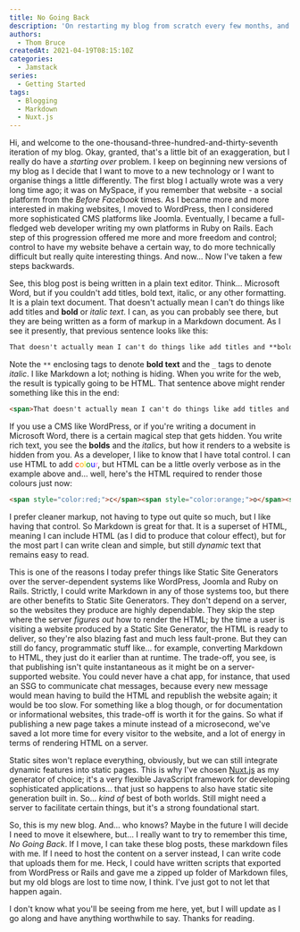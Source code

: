 ```yaml
---
title: No Going Back
description: 'On restarting my blog from scratch every few months, and not wanting to do that again.'
authors:
  - Thom Bruce
createdAt: 2021-04-19T08:15:10Z
categories:
  - Jamstack
series:
  - Getting Started
tags:
  - Blogging
  - Markdown
  - Nuxt.js
---
```


Hi, and welcome to the one-thousand-three-hundred-and-thirty-seventh iteration of my blog. Okay, granted, that's a little bit of an exaggeration, but I really do have a _starting over_ problem. I keep on beginning new versions of my blog as I decide that I want to move to a new technology or I want to organise things a little differently. The first blog I actually wrote was a very long time ago; it was on MySpace, if you remember that website - a social platform from the _Before Facebook_ times. As I became more and more interested in making websites, I moved to WordPress, then I considered more sophisticated CMS platforms like Joomla. Eventually, I became a full-fledged web developer writing my own platforms in Ruby on Rails. Each step of this progression offered me more and more freedom and control; control to have my website behave a certain way, to do more technically difficult but really quite interesting things. And now... Now I've taken a few steps backwards.

See, this blog post is being written in a plain text editor. Think... Microsoft Word, but if you couldn't add titles, bold text, italic, or any other formatting. It is a plain text document. That doesn't actually mean I can't do things like add titles and **bold** or _italic text_. I can, as you can probably see there, but they are being written as a form of markup in a Markdown document. As I see it presently, that previous sentence looks like this:

```md
That doesn't actually mean I can't do things like add titles and **bold** or _italic text_.
```

Note the `**` enclosing tags to denote **bold text** and the `_` tags to denote _italic_. I like Markdown a lot; nothing is hiding. When you write for the web, the result is typically going to be HTML. That sentence above might render something like this in the end:

```html
<span>That doesn't actually mean I can't do things like add titles and <strong>bold</strong> or <em>italic text</em>.</span>
```

If you use a CMS like WordPress, or if you're writing a document in Microsoft Word, there is a certain magical step that gets hidden. You write rich text, you see the **bolds** and the _italics_, but how it renders to a website is hidden from you. As a developer, I like to know that I have total control. I can use HTML to add <span style="color:red;">c</span><span style="color:orange;">o</span><span style="color:yellow;">l</span><span style="color:green;">o</span><span style="color:blue;">u</span><span style="color:violet;">r</span>, but HTML can be a little overly verbose as in the example above and... well, here's the HTML required to render those colours just now:

```html
<span style="color:red;">c</span><span style="color:orange;">o</span><span style="color:yellow;">l</span><span style="color:green;">o</span><span style="color:blue;">u</span><span style="color:violet;">r</span>
```

I prefer cleaner markup, not having to type out quite so much, but I like having that control. So Markdown is great for that. It is a superset of HTML, meaning I can include HTML (as I did to produce that colour effect), but for the most part I can write clean and simple, but still _dynamic_ text that remains easy to read.

This is one of the reasons I today prefer things like Static Site Generators over the server-dependent systems like WordPress, Joomla and Ruby on Rails. Strictly, I could write Markdown in any of those systems too, but there are other benefits to Static Site Generators. They don't depend on a server, so the websites they produce are highly dependable. They skip the step where the server _figures out_ how to render the HTML; by the time a user is visiting a website produced by a Static Site Generator, the HTML is ready to deliver, so they're also blazing fast and much less fault-prone. But they can still do fancy, programmatic stuff like... for example, converting Markdown to HTML, they just do it earlier than at runtime. The trade-off, you see, is that publishing isn't quite instantaneous as it might be on a server-supported website. You could never have a chat app, for instance, that used an SSG to communicate chat messages, because every new message would mean having to build the HTML and republish the website again; it would be too slow. For something like a blog though, or for documentation or informational websites, this trade-off is worth it for the gains. So what if publishing a new page takes a minute instead of a microsecond, we've saved a lot more time for every visitor to the website, and a lot of energy in terms of rendering HTML on a server.

Static sites won't replace everything, obviously, but we can still integrate dynamic features into static pages. This is why I've chosen [Nuxt.js](https://nuxtjs.org/) as my generator of choice; it's a very flexible JavaScript framework for developing sophisticated applications... that just so happens to also have static site generation built in. So... _kind of_ best of both worlds. Still might need a server to facilitate certain things, but it's a strong foundational start.

So, this is my new blog. And... who knows? Maybe in the future I will decide I need to move it elsewhere, but... I really want to try to remember this time, _No Going Back_. If I move, I can take these blog posts, these markdown files with me. If I need to host the content on a server instead, I can write code that uploads them for me. Heck, I could have written scripts that exported from WordPress or Rails and gave me a zipped up folder of Markdown files, but my old blogs are lost to time now, I think. I've just got to not let that happen again.

I don't know what you'll be seeing from me here, yet, but I will update as I go along and have anything worthwhile to say. Thanks for reading.